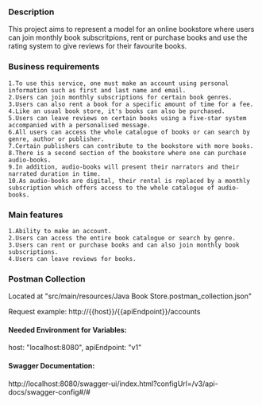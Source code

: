 <h3>Description</h3>
This project aims to represent a model for an online bookstore where users can join monthly book subscritpions, rent or
purchase books and use the rating system to give reviews for their favourite books.

<h3>Business requirements</h3>

    1.To use this service, one must make an account using personal information such as first and last name and email.
    2.Users can join monthly subscriptions for certain book genres.
    3.Users can also rent a book for a specific amount of time for a fee.
    4.Like an usual book store, it's books can also be purchased.
    5.Users can leave reviews on certain books using a five-star system accompanied with a personalised message.
    6.All users can access the whole catalogue of books or can search by genre, author or publisher.
    7.Certain publishers can contribute to the bookstore with more books.
    8.There is a second section of the bookstore where one can purchase audio-books.
    9.In addition, audio-books will present their narrators and their narrated duration in time.
    10.As audio-books are digital, their rental is replaced by a monthly subscription which offers access to the whole catalogue of audio-books.

<h3>Main features</h3>

    1.Ability to make an account.
    2.Users can access the entire book catalogue or search by genre.
    3.Users can rent or purchase books and can also join monthly book subscriptions.
    4.Users can leave reviews for books.

<h3>Postman Collection</h3>

Located at "src/main/resources/Java Book Store.postman_collection.json"

Request example: http://{{host}}/{{apiEndpoint}}/accounts

<h4>Needed Environment for Variables:</h4>

host: "localhost:8080", apiEndpoint: "v1"

<h4>Swagger Documentation:</h4>

http://localhost:8080/swagger-ui/index.html?configUrl=/v3/api-docs/swagger-config#/#
